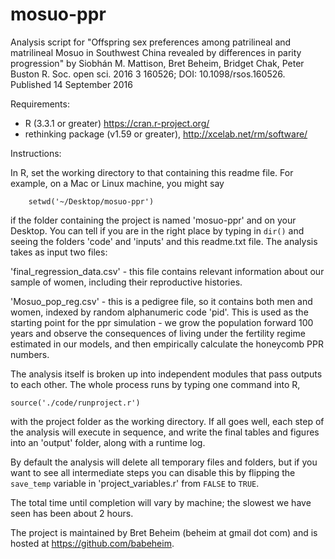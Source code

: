 mosuo-ppr
=========

Analysis script for "Offspring sex preferences among patrilineal and matrilineal Mosuo in Southwest China revealed by differences in parity progression" by
Siobhán M. Mattison, Bret Beheim, Bridget Chak, Peter Buston
R. Soc. open sci. 2016 3 160526; DOI: 10.1098/rsos.160526. Published 14 September 2016

Requirements:
- R (3.3.1 or greater) https://cran.r-project.org/
- rethinking package (v1.59 or greater), http://xcelab.net/rm/software/

Instructions:

In R, set the working directory to that containing this readme file. For example, on a Mac or Linux machine, you might say

```
    setwd('~/Desktop/mosuo-ppr')
```

if the folder containing the project is named 'mosuo-ppr' and on your Desktop. You can tell if you are in the right place by typing in `dir()` and seeing the folders 'code' and 'inputs' and this readme.txt file. The analysis takes as input two files:

'final_regression_data.csv' - this file contains relevant information about our sample of women, including their reproductive histories.

'Mosuo_pop_reg.csv' - this is a pedigree file, so it contains both men and women, indexed by random alphanumeric code 'pid'. This is used as the starting point for the ppr simulation - we grow the population forward 100 years and observe the consequences of living under the fertility regime estimated in our models, and then empirically calculate the honeycomb PPR numbers.

The analysis itself is broken up into independent modules that pass outputs to each other. The whole process runs by typing one command into R,

```
source('./code/runproject.r')
```

with the project folder as the working directory. If all goes well, each step of the analysis will execute in sequence, and write the final tables and figures into an 'output' folder, along with a runtime log.

By default the analysis will delete all temporary files and folders, but if you want to see all intermediate steps you can disable this by flipping the `save_temp` variable in 'project_variables.r' from `FALSE` to `TRUE`.

The total time until completion will vary by machine; the slowest we have seen has been about 2 hours.

The project is maintained by Bret Beheim (beheim at gmail dot com) and is hosted at https://github.com/babeheim.